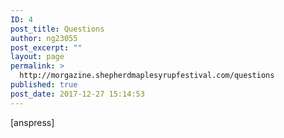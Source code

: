 ```yaml
---
ID: 4
post_title: Questions
author: ng23055
post_excerpt: ""
layout: page
permalink: >
  http://morgazine.shepherdmaplesyrupfestival.com/questions
published: true
post_date: 2017-12-27 15:14:53
---
```

[anspress]